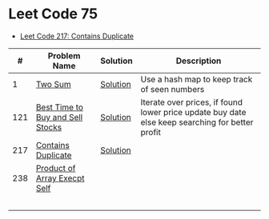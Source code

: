 # Leet Code 75

- [Leet Code 217: Contains Duplicate](contains-duplicate.py)

| #   | Problem Name                                                                                       | Solution                   | Description                                                                                     |
|-----|----------------------------------------------------------------------------------------------------|----------------------------|-------------------------------------------------------------------------------------------------|
| 1   | [Two Sum](https://leetcode.com/problems/two-sum/)                                                  | [Solution](two-sum.py)     | Use a hash map to keep track of seen numbers                                                    |
| 121 | [Best Time to Buy and Sell Stocks](https://leetcode.com/problems/best-time-to-buy-and-sell-stock/) | [Solution](two-pointer.py) | Iterate over prices, if found lower price update buy date else keep searching for better profit |
| 217 | [Contains Duplicate](https://leetcode.com/problems/contains-duplicate/)                            | [Solution](two-pointer.py) |                                                                                                 |
| 238 | [Product of Array Execpt Self](https://leetcode.com/problems/product-of-array-except-self/)        |                            |                                                                                                 |
|     |                                                                                                    |                            |                                                                                                 |
|     |                                                                                                    |                            |                                                                                                 |
|     |                                                                                                    |                            |                                                                                                 |
|     |                                                                                                    |                            |                                                                                                 |
|     |                                                                                                    |                            |                                                                                                 |
